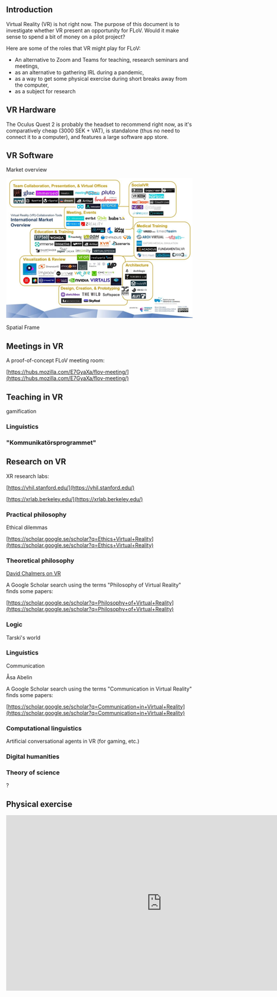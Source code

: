 ## Introduction

Virtual Reality (VR) is hot right now. The purpose of this document is to investigate whether VR present an opportunity for FLoV. Would it make sense to spend a bit of money on a pilot project?

Here are some of the roles that VR might play for FLoV:

- An alternative to Zoom and Teams for teaching, research seminars and meetings,
- as an alternative to gathering IRL during a pandemic,
- as a way to get some physical exercise during short breaks away from the computer,
- as a subject for research


## VR Hardware

The Oculus Quest 2 is probably the headset to recommend right now, as it's comparatively cheap (3000 SEK + VAT), is standalone (thus no need to connect it to a computer), and features a large software app store.


## VR Software

Market overview

![Alt text](img/vr-vendors.jpg?raw=true "Optional Title")


Spatial
Frame


## Meetings in VR

A proof-of-concept FLoV meeting room:

[https://hubs.mozilla.com/E7GyaXa/flov-meeting/](https://hubs.mozilla.com/E7GyaXa/flov-meeting/)



## Teaching in VR

gamification

### Linguistics

### "Kommunikatörsprogrammet"



## Research on VR

XR research labs:

[https://vhil.stanford.edu/](https://vhil.stanford.edu/)

[https://xrlab.berkeley.edu/](https://xrlab.berkeley.edu/)


### Practical philosophy

Ethical dilemmas

[https://scholar.google.se/scholar?q=Ethics+Virtual+Reality](https://scholar.google.se/scholar?q=Ethics+Virtual+Reality)

### Theoretical philosophy


[David Chalmers on VR](https://www.embodiedphilosophy.com/the-philosophy-of-virtual-reality/)


A Google Scholar search using the terms "Philosophy of Virtual Reality" finds some papers:

[https://scholar.google.se/scholar?q=Philosophy+of+Virtual+Reality](https://scholar.google.se/scholar?q=Philosophy+of+Virtual+Reality)


### Logic

Tarski's world



### Linguistics

Communication

Åsa Abelin


A Google Scholar search using the terms "Communication in Virtual Reality" finds some papers:

[https://scholar.google.se/scholar?q=Communication+in+Virtual+Reality](https://scholar.google.se/scholar?q=Communication+in+Virtual+Reality)


### Computational linguistics

Artificial conversational agents in VR (for gaming, etc.)

### Digital humanities


### Theory of science

?




## Physical exercise


<iframe id="a2" width="840" height="473" src="https://www.youtube.com/embed/fL2J1n8q0IE?start=200" frameborder="0" allow="accelerometer; autoplay; clipboard-write; encrypted-media; gyroscope; picture-in-picture" allowfullscreen></iframe>







